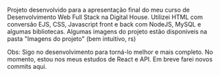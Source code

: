 Projeto desenvolvido para a apresentação final do meu curso de Desenvolvimento Web Full Stack na Digital House. Utilizei HTML com conversão EJS, CSS, Javascript front e back com NodeJS, MySQL e algumas bibliotecas. Algumas imagens do projeto estão disponíveis na pasta "Imagens do projeto" (bem intuitivo, rs)

Obs: Sigo no desenvolvimento para torná-lo melhor e mais completo. No momento, estou nos meus estudos de React e API. Em breve farei novos commits aqui.